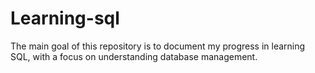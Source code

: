 # Learning-sql
The main goal of this repository is to document my progress in learning SQL, with a focus on understanding database management.
